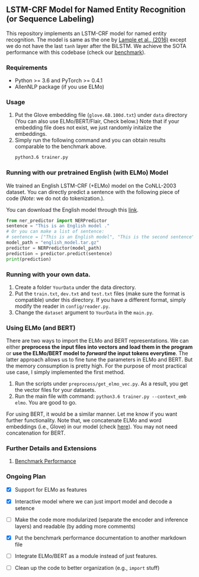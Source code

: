 ## LSTM-CRF Model for Named Entity Recognition (or Sequence Labeling)

This repository implements an LSTM-CRF model for named entity recognition. The model is same as the one by [Lample et al., (2016)](http://www.anthology.aclweb.org/N/N16/N16-1030.pdf) except we do not have the last `tanh` layer after the BiLSTM.
We achieve the SOTA performance with this codebase (check our [benchmark](/docs/benchmark.md)). 

### Requirements
* Python >= 3.6 and PyTorch >= 0.4.1
* AllenNLP package (if you use ELMo)


### Usage
1. Put the Glove embedding file (`glove.6B.100d.txt`) under `data` directory (You can also use ELMo/BERT/Flair, Check below.) Note that if your embedding file does not exist, we just randomly initalize the embeddings.
2. Simply run the following command and you can obtain results comparable to the benchmark above.
    ```bash
    python3.6 trainer.py
    ```

### Running with our pretrained English (with ELMo) Model
We trained an English LSTM-CRF (+ELMo) model on the CoNLL-2003 dataset. 
You can directly predict a sentence with the following piece of code (*Note*: we do not do tokenization.).

You can download the English model through this [link](https://drive.google.com/file/d/1N1DiS9Xhjprn4cfNvIgs9GWSHC47n25C/view?usp=sharing).
```python
from ner_predictor import NERPredictor
sentence = "This is an English model ."
# Or you can make a list of sentence:
# sentence = ["This is an English model", "This is the second sentence"]
model_path = "english_model.tar.gz"
predictor = NERPredictor(model_path)
prediction = predictor.predict(sentence)
print(prediction)
```

### Running with your own data. 
1. Create a folder `YourData` under the data directory. 
2. Put the `train.txt`, `dev.txt` and `test.txt` files (make sure the format is compatible) under this directory. 
If you have a different format, simply modify the reader in `config/reader.py`.
3. Change the `dataset` argument to `YourData` in the `main.py`.


### Using ELMo (and BERT)
There are two ways to import the ELMo and BERT representations. We can either __preprocess the input files into vectors and load them in the program__ or __use the ELMo/BERT model to _forward_ the input tokens everytime__. The latter approach allows us to fine tune the parameters in ELMo and BERT. But the memory consumption is pretty high. For the purpose of most practical use case, I simply implemented the first method.
1. Run the scripts under `preprocess/get_elmo_vec.py`. As a result, you get the vector files for your datasets.
2. Run the main file with command: `python3.6 trainer.py --context_emb elmo`. You are good to go.

For using BERT, it would be a similar manner. Let me know if you want further functionality. Note that, we concatenate ELMo and word embeddings (i.e., Glove) in our model (check [here](https://github.com/allanj/pytorch_lstmcrf/blob/master/model/lstmcrf.py#L82)). You may not need concatenation for BERT.





### Further Details and Extensions

1. [Benchmark Performance](/docs/benchmark.md)

    





### Ongoing Plan

- [x] Support for ELMo as features
- [x] Interactive model where we can just import model and decode a setence
- [ ] Make the code more modularized (separate the encoder and inference layers) and readable (by adding more comments)
- [x] Put the benchmark performance documentation to another markdown file
- [ ] Integrate ELMo/BERT as a module instead of just features.
- [ ] Clean up the code to better organization (e.g., `import` stuff)

